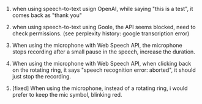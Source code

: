 1. when using speech-to-text usign OpenAI, while saying "this is a test", it comes back as "thank you"

2. when using speech-to-text using Goole, the API seems blocked, need to check permissions.
(see perplexity history: google transcription error)

3. When using the microphone with Web Speech API, the microphone stops recording after a small pause in the speech, increase the duration.

4. When using the microphone with Web Speech API, when clicking back on the rotating ring, it says "speech recognition error: aborted", it should just stop the recording. 

5. [fixed] When using the microphone, instead of a rotating ring, i would prefer to keep the mic symbol, blinking red.
